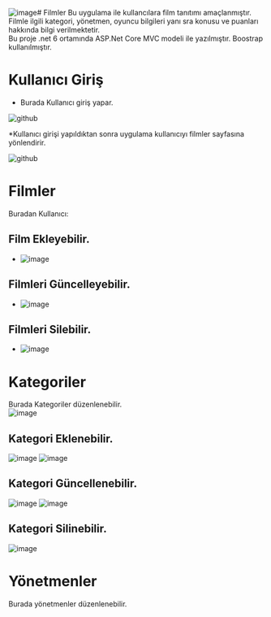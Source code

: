 ![image](https://github.com/Ozibrahim/Filmler/assets/86164668/1f3301c1-21cb-4b49-a718-165816e9c8f5)# Filmler
Bu uygulama ile kullancılara film tanıtımı amaçlanmıştır. Filmle ilgili kategori, yönetmen, oyuncu bilgileri yanı sra konusu ve puanları hakkında bilgi verilmektetir.<br />
Bu proje .net 6 ortamında ASP.Net Core MVC modeli ile yazılmıştır.
Boostrap kullanılmıştır.
# Kullanıcı Giriş
* Burada Kullanıcı giriş yapar.<br />

![github](KullaniciGiris.PNG)

*Kullanıcı girişi yapıldıktan sonra uygulama kullanıcıyı filmler sayfasına yönlendirir.


![github](FilmlerSayfası.PNG)<br />

# Filmler 
Buradan Kullanıcı:
## Film Ekleyebilir.
* ![image](FilmEkle.PNG)

## Filmleri Güncelleyebilir.
* ![image](FilmGuncelle.PNG)

## Filmleri Silebilir.<br />
* ![image](FilmSil.PNG)

# Kategoriler
Burada Kategoriler düzenlenebilir.<br />
![image](KategoriListele.PNG)
## Kategori Eklenebilir.
![image](KategoriEkle.PNG)
![image](KategoriEkle1.PNG)
## Kategori Güncellenebilir.
![image](KategoriGuncelle.PNG)
![image](KategoriSil.PNG)
## Kategori Silinebilir.
![image](KategoriSil1.PNG)
# Yönetmenler
Burada yönetmenler düzenlenebilir.
